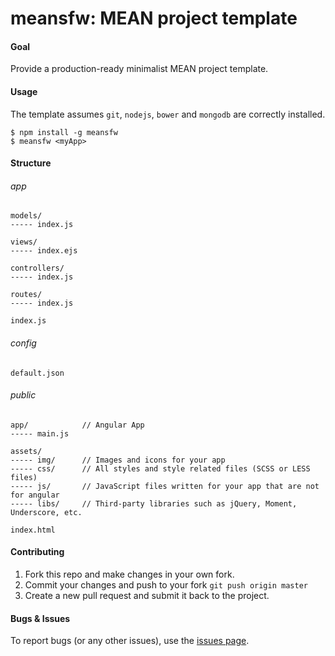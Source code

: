 # meansfw: MEAN project template

#### Goal
Provide a production-ready minimalist MEAN project template.

#### Usage
The template assumes `git`, `nodejs`, `bower` and `mongodb` are correctly installed.

```shell
$ npm install -g meansfw
$ meansfw <myApp>
```

#### Structure

###### app

    models/
    ----- index.js
    
    views/
    ----- index.ejs
    
    controllers/
    ----- index.js
    
    routes/
    ----- index.js
    
    index.js

###### config

    default.json


###### public

    app/            // Angular App
    ----- main.js
    
    assets/
    ----- img/      // Images and icons for your app
    ----- css/      // All styles and style related files (SCSS or LESS files)
    ----- js/       // JavaScript files written for your app that are not for angular
    ----- libs/     // Third-party libraries such as jQuery, Moment, Underscore, etc.
    
    index.html






#### Contributing

1. Fork this repo and make changes in your own fork.
2. Commit your changes and push to your fork `git push origin master`
3. Create a new pull request and submit it back to the project.


#### Bugs & Issues

To report bugs (or any other issues), use the [issues page](https://github.com/aksalj/meansfw/issues).

